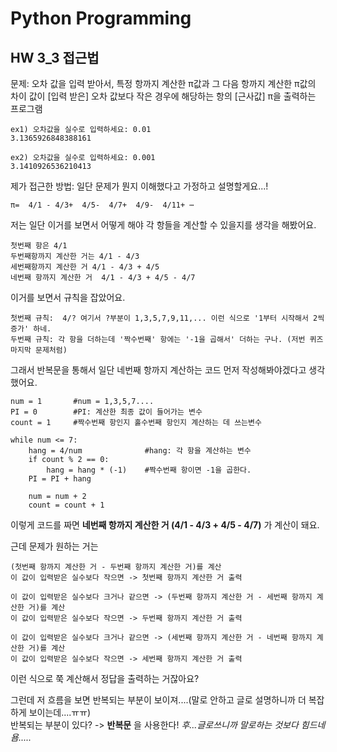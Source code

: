 # Python Programming
## HW 3_3 접근법

문제:
오차 값을 입력 받아서, 특정 항까지 계산한 π값과 그 다음 항까지 계산한 π값의 차이 값이
[입력 받은] 오차 값보다 작은 경우에 해당하는 항의 [근사값] π을 출력하는 프로그램

    ex1) 오차값을 실수로 입력하세요: 0.01
    3.1365926848388161

    ex2) 오차값을 실수로 입력하세요: 0.001
    3.1410926536210413


제가 접근한 방법:
일단 문제가 뭔지 이해했다고 가정하고 설명할게요...!

    π=  4/1 - 4/3+  4/5-  4/7+  4/9-  4/11+ ⋯

저는 일단 이거를 보면서 어떻게 해야 각 항들을 계산할 수 있을지를 생각을 해봤어요. 


    첫번째 항은 4/1
    두번째항까지 계산한 거는 4/1 - 4/3
    세번째항까지 계산한 거 4/1 - 4/3 + 4/5
    네번째 항까지 계산한 거  4/1 - 4/3 + 4/5 - 4/7


이거를 보면서 규칙을 잡았어요. 

    첫번째 규칙:  4/? 여기서 ?부분이 1,3,5,7,9,11,... 이런 식으로 '1부터 시작해서 2씩 증가' 하네. 
    두번째 규칙: 각 항을 더하는데 '짝수번째' 항에는 '-1을 곱해서' 더하는 구나. (저번 퀴즈 마지막 문제처럼)


그래서 반복문을 통해서 일단 네번째 항까지 계산하는 코드 먼저 작성해봐야겠다고 생각했어요.

```{.python}
num = 1       #num = 1,3,5,7.... 
PI = 0        #PI: 계산한 최종 값이 들어가는 변수 
count = 1     #짝수번째 항인지 홀수번째 항인지 계산하는 데 쓰는변수 
    
while num <= 7: 
    hang = 4/num              #hang: 각 항을 계산하는 변수 
    if count % 2 == 0: 
        hang = hang * (-1)    #짝수번째 항이면 -1을 곱한다. 
    PI = PI + hang  

    num = num + 2 
    count = count + 1 
```
  
이렇게 코드를 짜면 **네번째 항까지 계산한 거 (4/1 - 4/3 + 4/5 - 4/7)** 가 계산이 돼요.


근데 문제가 원하는 거는

    (첫번째 항까지 계산한 거 - 두번째 항까지 계산한 거)를 계산
    이 값이 입력받은 실수보다 작으면 -> 첫번째 항까지 계산한 거 출력
    
    이 값이 입력받은 실수보다 크거나 같으면 -> (두번째 항까지 계산한 거 - 세번째 항까지 계산한 거)를 계산
    이 값이 입력받은 실수보다 작으면 -> 두번째 항까지 계산한 거 출력
    
    이 값이 입력받은 실수보다 크거나 같으면 -> (세번째 항까지 계산한 거 - 네번째 항까지 계산한 거)를 계산
    이 값이 입력받은 실수보다 작으면 -> 세번째 항까지 계산한 거 출력
     
이런 식으로 쭉 계산해서 정답을 출력하는 거잖아요?  

그런데 저 흐름을 보면 반복되는 부분이 보이져....(말로 안하고 글로 설명하니까 더 복잡하게 보이는데....ㅠㅠ)  
반복되는 부분이 있다?  ->  **반복문** 을 사용한다! 
*후...글로쓰니까 말로하는 것보다 힘드네욤.....*
